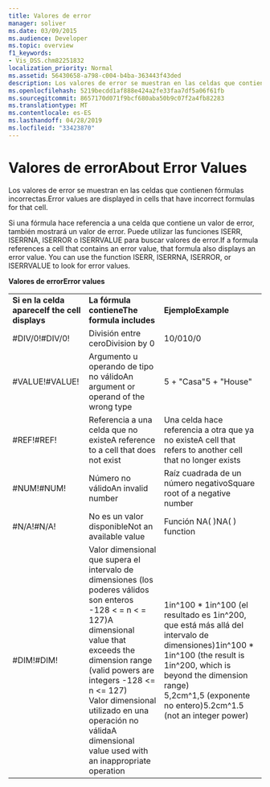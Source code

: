 ```yaml
---
title: Valores de error
manager: soliver
ms.date: 03/09/2015
ms.audience: Developer
ms.topic: overview
f1_keywords:
- Vis_DSS.chm82251832
localization_priority: Normal
ms.assetid: 56430658-a798-c004-b4ba-363443f43ded
description: Los valores de error se muestran en las celdas que contienen fórmulas incorrectas.
ms.openlocfilehash: 5219becdd1af888e424a2fe33faa7df5a06f61fb
ms.sourcegitcommit: 8657170d071f9bcf680aba50b9c07f2a4fb82283
ms.translationtype: MT
ms.contentlocale: es-ES
ms.lasthandoff: 04/28/2019
ms.locfileid: "33423870"
---
```

# <a name="about-error-values"></a><span data-ttu-id="023ea-103">Valores de error</span><span class="sxs-lookup"><span data-stu-id="023ea-103">About Error Values</span></span>

<span data-ttu-id="023ea-104">Los valores de error se muestran en las celdas que contienen fórmulas incorrectas.</span><span class="sxs-lookup"><span data-stu-id="023ea-104">Error values are displayed in cells that have incorrect formulas for that cell.</span></span>
  
<span data-ttu-id="023ea-p101">Si una fórmula hace referencia a una celda que contiene un valor de error, también mostrará un valor de error. Puede utilizar las funciones ISERR, ISERRNA, ISERROR o ISERRVALUE para buscar valores de error.</span><span class="sxs-lookup"><span data-stu-id="023ea-p101">If a formula references a cell that contains an error value, that formula also displays an error value. You can use the function ISERR, ISERRNA, ISERROR, or ISERRVALUE to look for error values.</span></span>
  
<span data-ttu-id="023ea-107">**Valores de error**</span><span class="sxs-lookup"><span data-stu-id="023ea-107">**Error values**</span></span>

||||
|:-----|:-----|:-----|
|<span data-ttu-id="023ea-108">**Si en la celda aparece**</span><span class="sxs-lookup"><span data-stu-id="023ea-108">**If the cell displays**</span></span> <br/> |<span data-ttu-id="023ea-109">**La fórmula contiene**</span><span class="sxs-lookup"><span data-stu-id="023ea-109">**The formula includes**</span></span> <br/> |<span data-ttu-id="023ea-110">**Ejemplo**</span><span class="sxs-lookup"><span data-stu-id="023ea-110">**Example**</span></span> <br/> |
| <span data-ttu-id="023ea-111">#DIV/0!</span><span class="sxs-lookup"><span data-stu-id="023ea-111">#DIV/0!</span></span>  <br/> |<span data-ttu-id="023ea-112">División entre cero</span><span class="sxs-lookup"><span data-stu-id="023ea-112">Division by 0</span></span>  <br/> |<span data-ttu-id="023ea-113">10/0</span><span class="sxs-lookup"><span data-stu-id="023ea-113">10/0</span></span>  <br/> |
| <span data-ttu-id="023ea-114">#VALUE!</span><span class="sxs-lookup"><span data-stu-id="023ea-114">#VALUE!</span></span>  <br/> | <span data-ttu-id="023ea-115">Argumento u operando de tipo no válido</span><span class="sxs-lookup"><span data-stu-id="023ea-115">An argument or operand of the wrong type</span></span>  <br/> | <span data-ttu-id="023ea-116">5 + "Casa"</span><span class="sxs-lookup"><span data-stu-id="023ea-116">5 + "House"</span></span>  <br/> |
| <span data-ttu-id="023ea-117">#REF!</span><span class="sxs-lookup"><span data-stu-id="023ea-117">#REF!</span></span>  <br/> | <span data-ttu-id="023ea-118">Referencia a una celda que no existe</span><span class="sxs-lookup"><span data-stu-id="023ea-118">A reference to a cell that does not exist</span></span>  <br/> | <span data-ttu-id="023ea-119">Una celda hace referencia a otra que ya no existe</span><span class="sxs-lookup"><span data-stu-id="023ea-119">A cell that refers to another cell that no longer exists</span></span>  <br/> |
| <span data-ttu-id="023ea-120">#NUM!</span><span class="sxs-lookup"><span data-stu-id="023ea-120">#NUM!</span></span>  <br/> | <span data-ttu-id="023ea-121">Número no válido</span><span class="sxs-lookup"><span data-stu-id="023ea-121">An invalid number</span></span>  <br/> | <span data-ttu-id="023ea-122">Raíz cuadrada de un número negativo</span><span class="sxs-lookup"><span data-stu-id="023ea-122">Square root of a negative number</span></span>  <br/> |
| <span data-ttu-id="023ea-123">#N/A!</span><span class="sxs-lookup"><span data-stu-id="023ea-123">#N/A!</span></span>  <br/> | <span data-ttu-id="023ea-124">No es un valor disponible</span><span class="sxs-lookup"><span data-stu-id="023ea-124">Not an available value</span></span>  <br/> | <span data-ttu-id="023ea-125">Función NA( )</span><span class="sxs-lookup"><span data-stu-id="023ea-125">NA( ) function</span></span>  <br/> |
| <span data-ttu-id="023ea-126">#DIM!</span><span class="sxs-lookup"><span data-stu-id="023ea-126">#DIM!</span></span>  <br/> | <span data-ttu-id="023ea-127">Valor dimensional que supera el intervalo de dimensiones (los poderes válidos son enteros -128 \< = n \< = 127)</span><span class="sxs-lookup"><span data-stu-id="023ea-127">A dimensional value that exceeds the dimension range (valid powers are integers -128 \<= n \<= 127)</span></span>  <br/> <span data-ttu-id="023ea-128">Valor dimensional utilizado en una operación no válida</span><span class="sxs-lookup"><span data-stu-id="023ea-128">A dimensional value used with an inappropriate operation</span></span>  <br/> |<span data-ttu-id="023ea-129">1in^100 \* 1in^100 (el resultado es 1in^200, que está más allá del intervalo de dimensiones)</span><span class="sxs-lookup"><span data-stu-id="023ea-129">1in^100 \* 1in^100 (the result is 1in^200, which is beyond the dimension range)</span></span>  <br/> <span data-ttu-id="023ea-130">5,2cm^1,5 (exponente no entero)</span><span class="sxs-lookup"><span data-stu-id="023ea-130">5.2cm^1.5 (not an integer power)</span></span>  <br/> |
   

